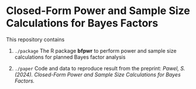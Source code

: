 # Closed-Form Power and Sample Size Calculations for Bayes Factors

This repository contains 


1. `./package` The R package **bfpwr** to perform power and sample size calculations for
   planned Bayes factor analysis

2. `./paper` Code and data to reproduce result from the preprint: *Pawel, S.
   (2024). Closed-Form Power and Sample Size Calculations for Bayes Factors.*
